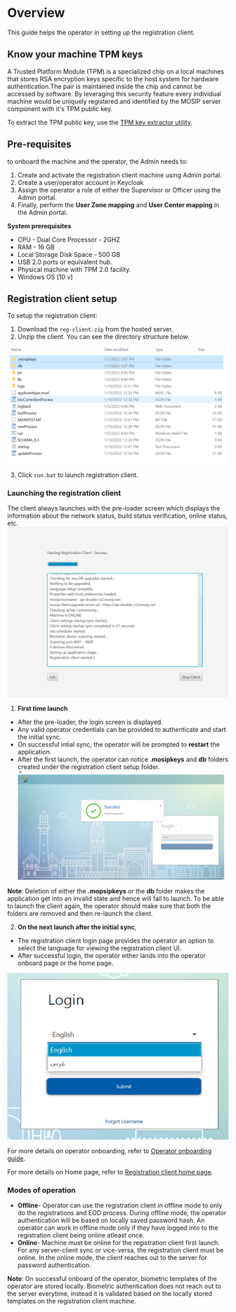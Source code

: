 # Overview
This guide helps the operator in setting up the registration client.

## Know your machine TPM keys
A Trusted Platform Module (TPM) is a specialized chip on a local machines that stores RSA encryption keys specific to the host system for hardware authentication.The pair is maintained inside the chip and cannot be accessed by software. By leveraging this security feature every individual machine would be uniquely registered and identified by the MOSIP server component with it's TPM public key.

To extract the TPM public key, use the [TPM key extractor utility](https://github.com/mosip/mosip-infra/blob/develop/deployment/sandbox-v2/utils/tpm/key_extractor/README.md).

## Pre-requisites 
to onboard the machine and the operator, the Admin needs to:
1. Create and activate the registration client machine using Admin portal.
2. Create a user/operator account in Keycloak
3. Assign the operator a role of either the Supervisor or Officer using the Admin portal.
4. Finally, perform the **User Zone mapping** and **User Center mapping** in the Admin portal.

**System prerequisites**
* CPU - Dual Core Processor - 2GHZ  
* RAM - 16 GB  
* Local Storage Disk Space - 500 GB 
* USB 2.0 ports or equivalent hub.  
* Physical machine with TPM 2.0 facility.   
* Windows OS [10 v] 
 
 ## Registration client setup
To setup the registration client:
1. Download the `reg-client.zip` from the hosted server.
2. Unzip the client. You can see the directory structure below.

![](_images/reg-client-folder.png)

3. Click `run.bat` to launch registration client.

### Launching the registration client

The client always launches with the pre-loader screen which displays the information about the network status,  build status verification, online status, etc.
![](_images/reg-client-pre-loader-success.png)

1. **First time launch**
- After the pre-loader, the login screen is displayed.
- Any valid operator credentials can be provided to authenticate and start the initial sync.
- On successful intial sync, the operator will be prompted to **restart** the application.
- After the first launch, the operator can notice .**mosipkeys** and **db** folders created under the registration client setup folder.
![](_images/reg-client-restart.png)

**Note**: Deletion of either the **.mopsipkeys** or the **db** folder makes the application get into an invalid state and hence will fail to launch. To be able to launch the client again, the operator should make sure that both the folders are removed and then re-launch the client. 

2. **On the next launch after the initial sync**,
  - The registration client login page provides the operator an option to select the language for viewing the registration client UI.
  - After successful login, the operator either lands into the operator onboard page or the home page.
  
  ![](_images/reg-client-language-selection.png)
  
   For more details on operator onboarding, refer to [Operator onboarding guide](operator-onboarding.md).
    
   For more details on Home page, refer to [Registration client home page](registration-client-home-page.md).
   
   
### Modes of operation
      
* **Offline**- Operator can use the registration client in offline mode to only do the registrations and EOD process. During offline mode, the operator authentication will be based on locally saved password hash. An operator can work in offline mode only if they have logged into to the registration client being online atleast once.
* **Online**- Machine must be online for the registration client first launch. For any server-client sync or vice-versa, the registration client must be online. In the online mode, the client reaches out to the server for password authentication.
       
**Note**: On successful onboard of the operator, biometric templates of the operator are stored locally.
       Biometric authentication does not reach out to the server everytime, instead it is validated based on the locally stored templates on the registration client machine. 


